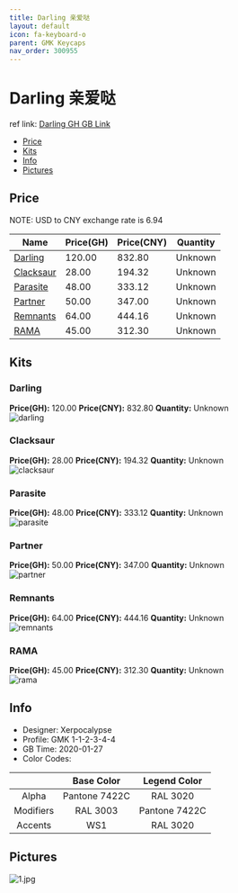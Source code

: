 ```yaml
---
title: Darling 亲爱哒
layout: default
icon: fa-keyboard-o
parent: GMK Keycaps
nav_order: 300955
---
```


# Darling 亲爱哒

ref link: [Darling GH GB Link](https://geekhack.org/index.php?topic=104401.0)  
* [Price](#price)  
* [Kits](#kits)  
* [Info](#info)  
* [Pictures](#pictures)  


## Price  
NOTE: USD to CNY exchange rate is 6.94

| Name          | Price(GH)    |  Price(CNY) | Quantity |
| ------------- | ------------ |  ---------- | -------- |
|[Darling](#darling)|120.00|832.80|Unknown|
|[Clacksaur](#clacksaur)|28.00|194.32|Unknown|
|[Parasite](#parasite)|48.00|333.12|Unknown|
|[Partner](#partner)|50.00|347.00|Unknown|
|[Remnants](#remnants)|64.00|444.16|Unknown|
|[RAMA](#rama)|45.00|312.30|Unknown|


## Kits  
### Darling  
**Price(GH):** 120.00    **Price(CNY):** 832.80    **Quantity:** Unknown  
<img src="{{ 'assets/images/gmk-keycaps/darling/kits_pics/darling.jpg' | relative_url }}" alt="darling" class="image featured">

### Clacksaur  
**Price(GH):** 28.00    **Price(CNY):** 194.32    **Quantity:** Unknown  
<img src="{{ 'assets/images/gmk-keycaps/darling/kits_pics/clacksaur.jpg' | relative_url }}" alt="clacksaur" class="image featured">

### Parasite  
**Price(GH):** 48.00    **Price(CNY):** 333.12    **Quantity:** Unknown  
<img src="{{ 'assets/images/gmk-keycaps/darling/kits_pics/parasite.jpg' | relative_url }}" alt="parasite" class="image featured">

### Partner  
**Price(GH):** 50.00    **Price(CNY):** 347.00    **Quantity:** Unknown  
<img src="{{ 'assets/images/gmk-keycaps/darling/kits_pics/partner.jpg' | relative_url }}" alt="partner" class="image featured">

### Remnants  
**Price(GH):** 64.00    **Price(CNY):** 444.16    **Quantity:** Unknown  
<img src="{{ 'assets/images/gmk-keycaps/darling/kits_pics/remnants.jpg' | relative_url }}" alt="remnants" class="image featured">

### RAMA  
**Price(GH):** 45.00    **Price(CNY):** 312.30    **Quantity:** Unknown  
<img src="{{ 'assets/images/gmk-keycaps/darling/kits_pics/rama.png' | relative_url }}" alt="rama" class="image featured">


## Info  
* Designer: Xerpocalypse  
* Profile: GMK 1-1-2-3-4-4  
* GB Time: 2020-01-27  
* Color Codes:  

| |Base Color     | Legend Color
| :-------------: | :-------------: | :------------:
Alpha|Pantone 7422C|RAL 3020
Modifiers|RAL 3003|Pantone 7422C
Accents|WS1|RAL 3020


## Pictures  
<img src="{{ 'assets/images/gmk-keycaps/darling/rendering_pics/1.jpg' | relative_url }}" alt="1.jpg" class="image featured">
